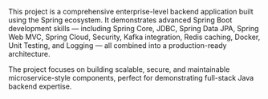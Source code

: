 This project is a comprehensive enterprise-level backend application built using the Spring ecosystem.
It demonstrates advanced Spring Boot development skills — including Spring Core, JDBC, Spring Data JPA, Spring Web MVC, Spring Cloud, Security, Kafka integration, Redis caching, Docker, Unit Testing, and Logging — all combined into a production-ready architecture.

The project focuses on building scalable, secure, and maintainable microservice-style components, perfect for demonstrating full-stack Java backend expertise.
